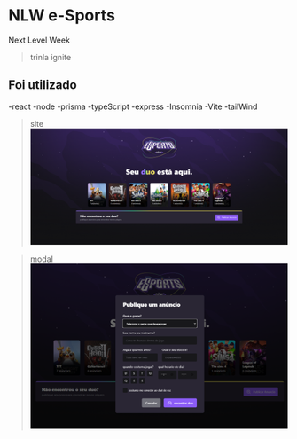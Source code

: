 # NLW e-Sports

Next Level Week

> trinla ignite

## Foi utilizado

-react
-node
-prisma
-typeScript
-express
-Insomnia
-Vite
-tailWind

> site
> ![preview.](./web/public/preview..png)

> modal
> ![preview.](./web/public/preview2.png)
